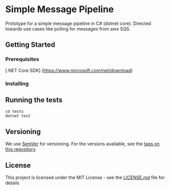 # Simple Message Pipeline

Prototype for a simple message pipeline in C# (dotnet core).
Directed towards use cases like polling for messages from aws SQS.

## Getting Started


### Prerequisites

[.NET Core SDK] (https://www.microsoft.com/net/download)


### Installing


## Running the tests


```
cd tests
dotnet test
```

## Versioning

We use [SemVer](http://semver.org/) for versioning. For the versions available, see the [tags on this repository](https://github.com/your/project/tags). 

## License

This project is licensed under the MIT License - see the [LICENSE.md](LICENSE.md) file for details

